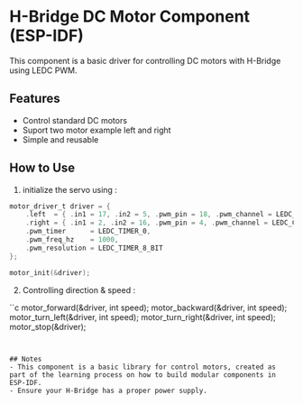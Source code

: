 # H-Bridge DC Motor Component (ESP-IDF)

This component is a basic driver for controlling DC motors with H-Bridge using LEDC PWM.

## Features
- Control standard DC motors
- Suport two motor example left and right
- Simple and reusable

## How to Use
1. initialize the servo using :

```c
motor_driver_t driver = {
    .left  = { .in1 = 17, .in2 = 5, .pwm_pin = 18, .pwm_channel = LEDC_CHANNEL_0 },
    .right = { .in1 = 2, .in2 = 16, .pwm_pin = 4, .pwm_channel = LEDC_CHANNEL_1 },
    .pwm_timer      = LEDC_TIMER_0,
    .pwm_freq_hz    = 1000,
    .pwm_resolution = LEDC_TIMER_8_BIT
};

motor_init(&driver);
```

2. Controlling direction & speed :

``c
motor_forward(&driver, int speed);
motor_backward(&driver, int speed);
motor_turn_left(&driver, int speed);
motor_turn_right(&driver, int speed);
motor_stop(&driver);
```


## Notes
- This component is a basic library for control motors, created as part of the learning process on how to build modular components in ESP-IDF.
- Ensure your H-Bridge has a proper power supply.


